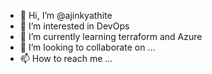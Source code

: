 - 👋 Hi, I’m @ajinkyathite
- 👀 I’m interested in DevOps
- 🌱 I’m currently learning terraform and Azure
- 💞️ I’m looking to collaborate on ...
- 📫 How to reach me ...

<!---
ajinkyathite/ajinkyathite is a ✨ special ✨ repository because its `README.md` (this file) appears on your GitHub profile.
You can click the Preview link to take a look at your changes.
--->
